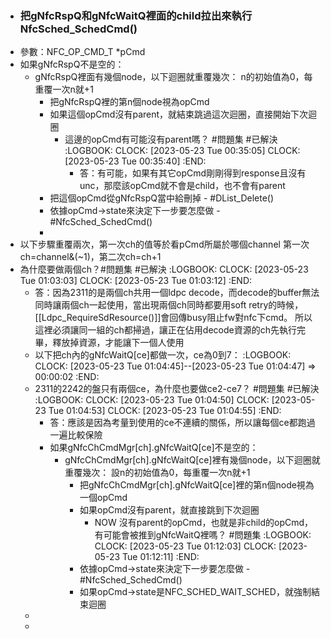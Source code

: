 - ### 把gNfcRspQ和gNfcWaitQ裡面的child拉出來執行NfcSched_SchedCmd()
- 參數：NFC_OP_CMD_T *pCmd
- 如果gNfcRspQ不是空的：
	- gNfcRspQ裡面有幾個node，以下迴圈就重覆幾次：
	  n的初始值為0，每重覆一次n就+1
		- 把gNfcRspQ裡的第n個node視為opCmd
		- 如果這個opCmd沒有parent，就結束跳過這次迴圈，直接開始下次迴圈
			- 這邊的opCmd有可能沒有parent嗎？ #問題集 #已解決
			  :LOGBOOK:
			  CLOCK: [2023-05-23 Tue 00:35:05]
			  CLOCK: [2023-05-23 Tue 00:35:40]
			  :END:
				- 答：有可能，如果有其它opCmd剛剛得到response且沒有unc，那麼該opCmd就不會是child，也不會有parent
		- 把這個opCmd從gNfcRspQ當中給刪掉 - #DList_Delete()
		- 依據opCmd->state來決定下一步要怎麼做 - #NfcSched_SchedCmd()
		-
- 以下步驟重覆兩次，第一次ch的值等於看pCmd所屬於哪個channel
  第一次ch=channel&(~1)，第二次ch=ch+1
- 為什麼要做兩個ch？#問題集 #已解決
  :LOGBOOK:
  CLOCK: [2023-05-23 Tue 01:03:03]
  CLOCK: [2023-05-23 Tue 01:03:12]
  :END:
	- 答：因為2311的是兩個ch共用一個ldpc decode，而decode的buffer無法同時讓兩個ch一起使用，當出現兩個ch同時都要用soft retry的時候，[[Ldpc_RequireSdResource()]]會回傳busy阻止fw對nfc下cmd。
	  所以這裡必須讓同一組的ch都掃過，讓正在佔用decode資源的ch先執行完畢，釋放掉資源，才能讓下一個人使用
	- 以下把ch內的gNfcWaitQ[ce]都做一次，ce為0到7：
	  :LOGBOOK:
	  CLOCK: [2023-05-23 Tue 01:04:45]--[2023-05-23 Tue 01:04:47] =>  00:00:02
	  :END:
	- 2311的2242的盤只有兩個ce，為什麼也要做ce2-ce7？ #問題集 #已解決
	  :LOGBOOK:
	  CLOCK: [2023-05-23 Tue 01:04:50]
	  CLOCK: [2023-05-23 Tue 01:04:53]
	  CLOCK: [2023-05-23 Tue 01:04:55]
	  :END:
		- 答：應該是因為考量到使用的ce不連續的關係，所以讓每個ce都跑過一遍比較保險
		- 如果gNfcChCmdMgr[ch].gNfcWaitQ[ce]不是空的：
			- gNfcChCmdMgr[ch].gNfcWaitQ[ce]裡有幾個node，以下迴圈就重覆幾次：
			  設n的初始值為0，每重覆一次n就+1
				- 把gNfcChCmdMgr[ch].gNfcWaitQ[ce]裡的第n個node視為一個opCmd
				- 如果opCmd沒有parent，就直接跳到下次迴圈
					- NOW 沒有parent的opCmd，也就是非child的opCmd，有可能會被推到gNfcWaitQ裡嗎？ #問題集
					  :LOGBOOK:
					  CLOCK: [2023-05-23 Tue 01:12:03]
					  CLOCK: [2023-05-23 Tue 01:12:11]
					  :END:
				- 依據opCmd->state來決定下一步要怎麼做 - #NfcSched_SchedCmd()
				- 如果opCmd->state是NFC_SCHED_WAIT_SCHED，就強制結束迴圈
	-
	-